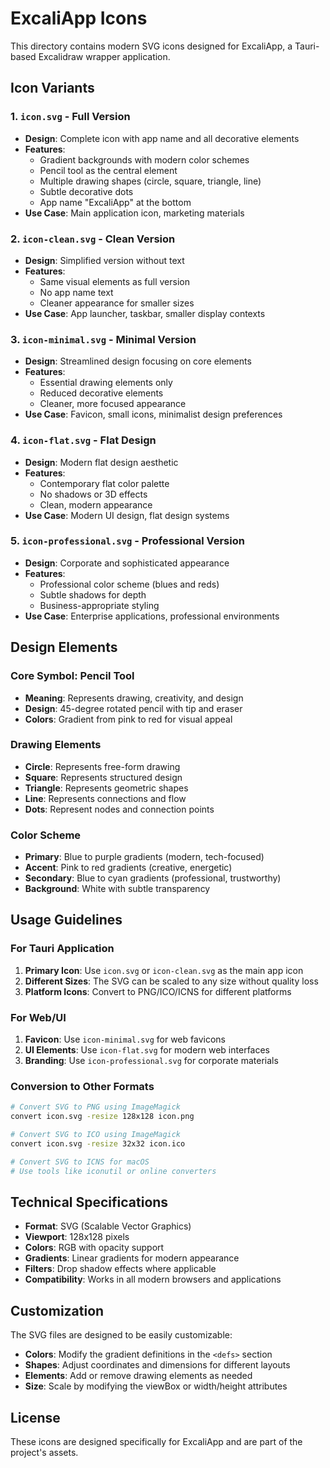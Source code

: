 # ExcaliApp Icons

This directory contains modern SVG icons designed for ExcaliApp, a Tauri-based Excalidraw wrapper application.

## Icon Variants

### 1. `icon.svg` - Full Version
- **Design**: Complete icon with app name and all decorative elements
- **Features**: 
  - Gradient backgrounds with modern color schemes
  - Pencil tool as the central element
  - Multiple drawing shapes (circle, square, triangle, line)
  - Subtle decorative dots
  - App name "ExcaliApp" at the bottom
- **Use Case**: Main application icon, marketing materials

### 2. `icon-clean.svg` - Clean Version
- **Design**: Simplified version without text
- **Features**:
  - Same visual elements as full version
  - No app name text
  - Cleaner appearance for smaller sizes
- **Use Case**: App launcher, taskbar, smaller display contexts

### 3. `icon-minimal.svg` - Minimal Version
- **Design**: Streamlined design focusing on core elements
- **Features**:
  - Essential drawing elements only
  - Reduced decorative elements
  - Cleaner, more focused appearance
- **Use Case**: Favicon, small icons, minimalist design preferences

### 4. `icon-flat.svg` - Flat Design
- **Design**: Modern flat design aesthetic
- **Features**:
  - Contemporary flat color palette
  - No shadows or 3D effects
  - Clean, modern appearance
- **Use Case**: Modern UI design, flat design systems

### 5. `icon-professional.svg` - Professional Version
- **Design**: Corporate and sophisticated appearance
- **Features**:
  - Professional color scheme (blues and reds)
  - Subtle shadows for depth
  - Business-appropriate styling
- **Use Case**: Enterprise applications, professional environments

## Design Elements

### Core Symbol: Pencil Tool
- **Meaning**: Represents drawing, creativity, and design
- **Design**: 45-degree rotated pencil with tip and eraser
- **Colors**: Gradient from pink to red for visual appeal

### Drawing Elements
- **Circle**: Represents free-form drawing
- **Square**: Represents structured design
- **Triangle**: Represents geometric shapes
- **Line**: Represents connections and flow
- **Dots**: Represent nodes and connection points

### Color Scheme
- **Primary**: Blue to purple gradients (modern, tech-focused)
- **Accent**: Pink to red gradients (creative, energetic)
- **Secondary**: Blue to cyan gradients (professional, trustworthy)
- **Background**: White with subtle transparency

## Usage Guidelines

### For Tauri Application
1. **Primary Icon**: Use `icon.svg` or `icon-clean.svg` as the main app icon
2. **Different Sizes**: The SVG can be scaled to any size without quality loss
3. **Platform Icons**: Convert to PNG/ICO/ICNS for different platforms

### For Web/UI
1. **Favicon**: Use `icon-minimal.svg` for web favicons
2. **UI Elements**: Use `icon-flat.svg` for modern web interfaces
3. **Branding**: Use `icon-professional.svg` for corporate materials

### Conversion to Other Formats
```bash
# Convert SVG to PNG using ImageMagick
convert icon.svg -resize 128x128 icon.png

# Convert SVG to ICO using ImageMagick
convert icon.svg -resize 32x32 icon.ico

# Convert SVG to ICNS for macOS
# Use tools like iconutil or online converters
```

## Technical Specifications

- **Format**: SVG (Scalable Vector Graphics)
- **Viewport**: 128x128 pixels
- **Colors**: RGB with opacity support
- **Gradients**: Linear gradients for modern appearance
- **Filters**: Drop shadow effects where applicable
- **Compatibility**: Works in all modern browsers and applications

## Customization

The SVG files are designed to be easily customizable:
- **Colors**: Modify the gradient definitions in the `<defs>` section
- **Shapes**: Adjust coordinates and dimensions for different layouts
- **Elements**: Add or remove drawing elements as needed
- **Size**: Scale by modifying the viewBox or width/height attributes

## License

These icons are designed specifically for ExcaliApp and are part of the project's assets.
